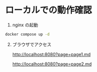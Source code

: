 # ローカルでの動作確認

1. nginx の起動
```bash
docker compose up -d
```

2. ブラウザでアクセス

    [http://localhost:8080?page=page1.md](http://localhost:8080/?page=page1.md)

    [http://localhost:8080?page=page2.md](http://localhost:8080/?page=page2.md)
